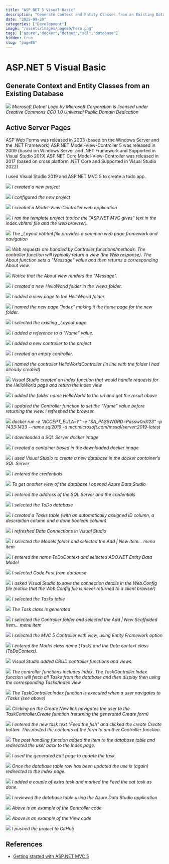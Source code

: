 ```yaml
---
title: "ASP.NET 5 Visual Basic"
description: "Generate Context and Entity Classes from an Existing Database"
date: "2025-09-20"
categories: ["Development"]
image: "/assets/images/page86/hero.png"
tags: ["azure","docker","dotnet","sql","database"]
hidden: true
slug: "page86"
---
```


# ASP.NET 5 Visual Basic

## Generate Context and Entity Classes from an Existing Database

![](/assets/images/page86/net-logo.svg)
*Microsoft Dotnet Logo by Microsoft Corporation is licensed under Creative Commons CC0 1.0 Universal Public Domain Dedication*


## Active Server Pages

ASP Web Forms was released in 2003 (based on the Windows Server and the .NET Framework)
ASP.NET Model-View-Controller 5 was released in 2009 (based on Windows Server and .NET Framework and Supported in Visual Studio 2019)
ASP.NET Core Model-View-Controller was released in 2017 (based on cross platform .NET Core and Supported in Visual Studio 2022)

I used Visual Studio 2019 and ASP.NET MVC 5 to create a todo app.

![](/assets/images/page86/capture4-create-new-project-1026x677.png)
*I created a new project*

![](/assets/images/page86/capture5-configure-new-project-1022x677.png)
*I configured the new project*

![](/assets/images/page86/capture6-mvc-vb-1020x707.png)
*I created a Model-View-Controller web application*

![](/assets/images/page86/capture7-home-view-1353x729.png)
*I ran the template project (notice the "ASP.NET MVC gives" text in the index.vbhtml file and the web browser).*

![](/assets/images/page86/capture8-layout-1416x726.png)
*The _Layout.vbhtml file provides a common web page framework and navigation*

![](/assets/images/page86/capture9-controller-1382x667.png)
*Web requests are handled by Controller functions/methods. The controller function will typically return a view (the Web response). The About function sets a "Message" value and then returns a corresponding About view.*

![](/assets/images/page86/capture10-controller-passing-to-view-1405x638.png)
*Notice that the About view renders the "Message".*

![](/assets/images/page86/capture11-new-folder-842x501.png)
*I created a new HelloWorld folder in the Views folder.*

![](/assets/images/page86/capture12-new-view-2-993x492.png)
*I added a view page to the HelloWorld folder.*

![](/assets/images/page86/capture13-new-view-3-995x287.png)
*I named the new page "Index" making it the home page for the new folder.*

![](/assets/images/page86/capture14-new-view-4-1097x495.png)
*I selected the existing _Layout page*

![](/assets/images/page86/capture15-new-view-5-1387x306.png)
*I added a reference to a "Name" value.*

![](/assets/images/page86/capture16-new-controller-1-876x298.png)
*I added a new controller to the project*

![](/assets/images/page86/capture17-new-controller-2-1365x683.png)
*I created an empty controller.*

![](/assets/images/page86/capture18-new-controller-3-1114x350.png)
*I named the controller HelloWorldController (in line with the folder I had already created)*

![](/assets/images/page86/capture19-new-controller-4-1419x311.png)
*Visual Studio created an Index function that would handle requests for the HelloWorld page and return the Index view*

![](/assets/images/page86/capture20-new-controller-5-1364x615.png)
*I added the folder name HelloWorld to the url and got the result above*

![](/assets/images/page86/capture21-new-controller-6-1362x545.png)
*I updated the Controller function to set the "Name" value before returning the view. I refreshed the browser.*

![](/assets/images/page86/capture26-docker-sql-server-1157x622.png)
*docker run -e "ACCEPT_EULA=Y" -e "SA_PASSWORD=Passw0rd123" -p 1433:1433 --name sql2019 -d mcr.microsoft.com/mssql/server:2019-latest*

![](/assets/images/page86/capture27-docker-sql-server-2-1157x623.png)
*I downloaded a SQL Server docker image*

![](/assets/images/page86/capture28-docker-sql-server-3-1154x620.png)
*I created a container based in the downloaded docker image*

![](/assets/images/page86/capture29-docker-sql-server-5-1364x230.png)
*I used Visual Studio to create a new database in the docker container's SQL Server*

![](/assets/images/page86/capture30-docker-sql-server-6-1047x509.png)
*I entered the credentials*

![](/assets/images/page86/capture32-docker-sql-server-8-1025x729.png)
*To get another view of the database I opened Azure Data Studio*

![](/assets/images/page86/capture33-docker-sql-server-9-1023x729.png)
*I entered the address of the SQL Server and the credentials*

![](/assets/images/page86/capture34-docker-sql-server-10-1027x728.png)
*I selected the ToDo database*

![](/assets/images/page86/capture35-docker-sql-server-11-1026x423.png)
*I created a Tasks table (with an automatically assigned ID column, a description column and a done boolean column)*

![](/assets/images/page86/capture36-docker-sql-server-12-1359x471.png)
*I refreshed Data Connections in Visual Studio*

![](/assets/images/page86/capture37-docker-sql-server-14-808x240.png)
*I selected the Models folder and selected the Add | New Item... menu item*

![](/assets/images/page86/capture38-docker-sql-server-15-941x573.png)
*I entered the name ToDoContext and selected ADO.NET Entity Data Model*

![](/assets/images/page86/capture39-docker-sql-server-16-616x559.png)
*I selected Code First from database*

![](/assets/images/page86/capture40-docker-sql-server-17-612x560.png)
*I asked Visual Studio to save the connection details in the Web.Config file (notice that the Web.Config file is never returned to a client browser)*

![](/assets/images/page86/capture41-docker-sql-server-18-616x554.png)
*I selected the Tasks table*

![](/assets/images/page86/capture42-docker-sql-server-19-1365x331.png)
*The Task class is generated*

![](/assets/images/page86/capture43-docker-sql-server-20-880x242.png)
*I selected the Controller folder and selected the Add | New Scaffolded Item... menu item*

![](/assets/images/page86/capture44-docker-sql-server-21-952x658.png)
*I selected the MVC 5 Controller with view, using Entity Framework option*

![](/assets/images/page86/capture45-docker-sql-server-22-589x381.png)
*I entered the Model class name (Task) and the Data context class (ToDoContext).*

![](/assets/images/page86/capture46-docker-sql-server-23-1364x312.png)
*Visual Studio added CRUD controller functions and views.*

![](/assets/images/page86/capture47-docker-sql-server-24-1359x664.png)
*The controller functions includes Index. The TaskController.Index function will fetch all Tasks from the database and then display then using the corresponding Tasks/Index view*

![](/assets/images/page86/capture48-docker-sql-server-25-1363x729.png)
*The TaskController.Index function is executed when a user navigates to /Tasks (see above)*

![](/assets/images/page86/capture49-docker-sql-server-26-1040x622.png)
*Clicking on the Create New link navigates the user to the TaskController.Create function (returning the generated Create form)*

![](/assets/images/page86/capture49-docker-sql-server-26-1040x622.png)
*I entered the new task text "Feed the fish" and clicked the create Create button. This posted the contents of the form to another Controller function.*

![](/assets/images/page86/capture51-docker-sql-server-28-1038x616.png)
*The post handling function added the item to the database table and redirected the user back to the Index page.*

![](/assets/images/page86/capture52-docker-sql-server-29-1040x617.png)
*I used the generated Edit page to update the task.*

![](/assets/images/page86/capture53-docker-sql-server-30-1040x616.png)
*Once the database table row has been updated the use is (again) redirected to the Index page.*

![](/assets/images/page86/capture54-docker-sql-server-31-1039x616.png)
*I added a couple of extra task and marked the Feed the cat task as done.*

![](/assets/images/page86/capture55-docker-sql-server-32-997x722.png)
*I reviewed the database table using the Azure Data Studio application*

![](/assets/images/page86/capture56-docker-sql-server-33-1364x668.png)
*Above is an example of the Controller code*

![](/assets/images/page86/capture57-docker-sql-server-34-1365x668.png)
*Above is an example of the View code*

![](/assets/images/page86/capture58-docker-sql-server-35-1366x728.png)
*I pushed the project to GitHub*
## References

- [Getting started with ASP.NET MVC 5](https://learn.microsoft.com/en-us/aspnet/mvc/overview/getting-started/introduction/getting-started)

